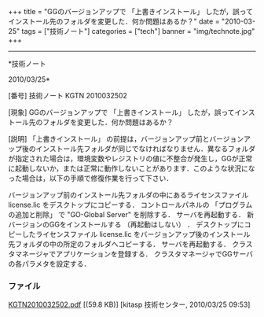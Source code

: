 ﻿+++
title = "GGのバージョンアップで 「上書きインストール」 したが，誤ってインストール先のフォルダを変更した．何か問題はあるか？"
date = "2010-03-25"
tags = ["技術ノート"]
categories = ["tech"]
banner = "img/technote.jpg"
+++

-----------------------------------------------------------------------------------------------------------------------------

*技術ノート

2010/03/25*


[番号]
技術ノート KGTN 2010032502

[現象]
GGのバージョンアップで 「上書きインストール」
したが，誤ってインストール先のフォルダを変更した．何か問題はあるか？

[説明]
「上書きインストール」
の前提は，バージョンアップ前とバージョンアップ後のインストール先フォルダが同じでなければなりません．異なるフォルダが指定された場合は，環境変数やレジストリの値に不整合が発生し，GGが正常に起動しないか，または正常に動作しないことがあります．このような状況になった場合は，以下の手順で修復作業を行って下さい．

バージョンアップ前のインストール先フォルダの中にあるライセンスファイル
license.lic をデスクトップにコピーする．
コントロールパネルの 「プログラムの追加と削除」 で "GO-Global Server"
を削除する．
サーバを再起動する．
新バージョンのGGをインストールする （再起動はしない） ．
デスクトップにコピーしたライセンスファイル license.lic
をバージョンアップ後のインストール先フォルダの中の所定のフォルダへコピーする．
サーバを再起動する．
クラスタマネージャでアプリケーションを登録する．
クラスタマネージャでGGサーバの各パラメタを設定する．


### ファイル

 
 


[KGTN2010032502.pdf](http://techreport.kitasp.net/attachments/download/107/KGTN2010032502.pdf)
 [(59.8 KB)] [kitasp 技術センター, 2010/03/25
09:53]


 


 


